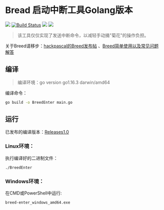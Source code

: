 # Bread 启动中断工具Golang版本

![](https://img.shields.io/badge/license-MIT-000000.svg)
[![Build Status](https://www.travis-ci.com/haowanxing/breed-enter-go.svg?branch=main)](https://www.travis-ci.com/haowanxing/breed-enter-go)
![](https://img.shields.io/badge/language-Golang-green.svg)
[![](https://img.shields.io/badge/website-imsry.cn-blue.svg)](https://www.imsry.cn)

> 该工具仅仅实现了发送中断命令，以减轻手动捅"菊花"的操作负担。

关于Breed请移步：[hackpascal的Breed发布帖](https://www.right.com.cn/forum/thread-161906-1-1.html) 、[Breed简单使用以及常见问题解答](https://www.right.com.cn/forum/thread-174525-1-1.html)

## 编译

> 编译环境：go version go1.16.3 darwin/amd64

编译命令：

```bash
go build -o BreedEnter main.go
```

## 运行

已发布的编译版本：[Releases1.0](https://github.com/haowanxing/breed-enter-go/releases/tag/v1.0)

### Linux环境：

执行编译好的二进制文件：

```bash
./BreedEnter
```

### Windows环境：

在CMD或PowerShell中运行:

```bash
breed-enter_windows_amd64.exe
```
